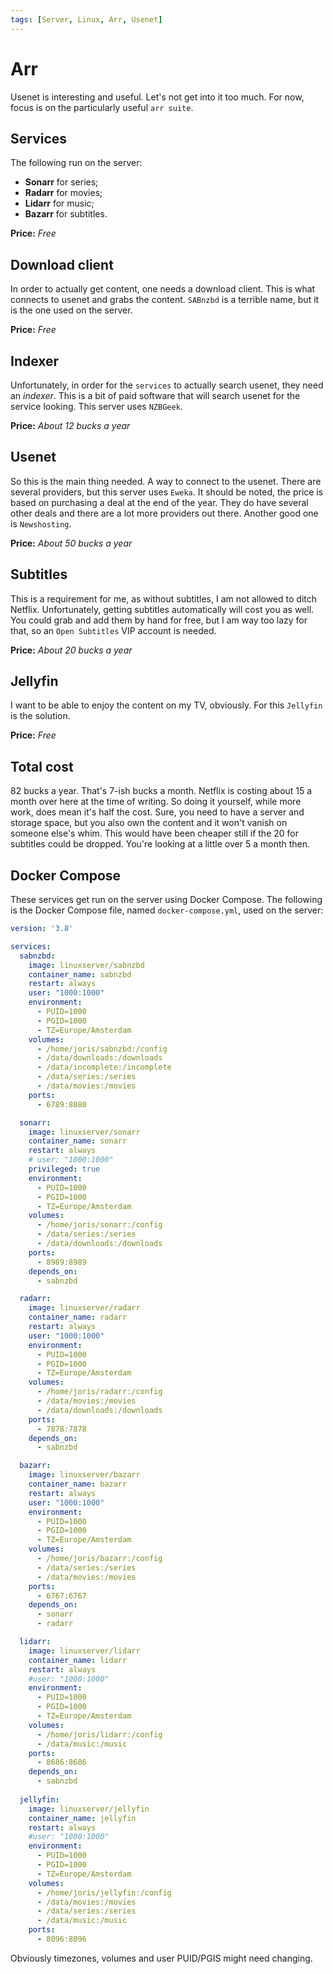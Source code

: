 ```yaml
---
tags: [Server, Linux, Arr, Usenet]
---
```


# Arr
Usenet is interesting and useful. Let's not get into it too much. For now, focus is on the particularly useful `arr suite`. 

## Services
The following run on the server:
- **Sonarr** for series;
- **Radarr** for movies;
- **Lidarr** for music;
- **Bazarr** for subtitles.

**Price:** _Free_

## Download client
In order to actually get content, one needs a download client. This is what connects to usenet and grabs the content. `SABnzbd` is a terrible name, but it is the one used on the server.

**Price:** _Free_

## Indexer
Unfortunately, in order for the `services` to actually search usenet, they need an _indexer_. This is a bit of paid software that will search usenet for the service looking. This server uses `NZBGeek`.

**Price:** _About 12 bucks a year_

## Usenet
So this is the main thing needed. A way to connect to the usenet. There are several providers, but this server uses `Eweka`. It should be noted, the price is based on purchasing a deal at the end of the year. They do have several other deals and there are a lot more providers out there. Another good one is `Newshosting`.

**Price:** _About 50 bucks a year_

## Subtitles
This is a requirement for me, as without subtitles, I am not allowed to ditch Netflix. Unfortunately, getting subtitles automatically will cost you as well. You could grab and add them by hand for free, but I am way too lazy for that, so an `Open Subtitles` VIP account is needed.

**Price:** _About 20 bucks a year_

## Jellyfin
I want to be able to enjoy the content on my TV, obviously. For this `Jellyfin` is the solution.

**Price:** _Free_

## Total cost
82 bucks a year. That's 7-ish bucks a month. Netflix is costing about 15 a month over here at the time of writing. So doing it yourself, while more work, does mean it's half the cost. Sure, you need to have a server and storage space, but you also own the content and it won't vanish on someone else's whim. This would have been cheaper still if the 20 for subtitles could be dropped. You're looking at a little over 5 a month then.

## Docker Compose
These services get run on the server using Docker Compose. The following is the Docker Compose file, named `docker-compose.yml`, used on the server:

```yaml
version: '3.8'

services:
  sabnzbd:
    image: linuxserver/sabnzbd
    container_name: sabnzbd
    restart: always
    user: "1000:1000"
    environment:
      - PUID=1000
      - PGID=1000
      - TZ=Europe/Amsterdam
    volumes:
      - /home/joris/sabnzbd:/config
      - /data/downloads:/downloads
      - /data/incomplete:/incomplete
      - /data/series:/series
      - /data/movies:/movies
    ports:
      - 6789:8080

  sonarr:
    image: linuxserver/sonarr
    container_name: sonarr
    restart: always
    # user: "1000:1000"
    privileged: true
    environment:
      - PUID=1000
      - PGID=1000
      - TZ=Europe/Amsterdam
    volumes:
      - /home/joris/sonarr:/config
      - /data/series:/series
      - /data/downloads:/downloads
    ports:
      - 8989:8989
    depends_on:
      - sabnzbd

  radarr:
    image: linuxserver/radarr
    container_name: radarr
    restart: always
    user: "1000:1000"
    environment:
      - PUID=1000
      - PGID=1000
      - TZ=Europe/Amsterdam
    volumes:
      - /home/joris/radarr:/config
      - /data/movies:/movies
      - /data/downloads:/downloads
    ports:
      - 7878:7878 
    depends_on:
      - sabnzbd

  bazarr:
    image: linuxserver/bazarr
    container_name: bazarr
    restart: always
    user: "1000:1000"
    environment:
      - PUID=1000
      - PGID=1000
      - TZ=Europe/Amsterdam
    volumes:
      - /home/joris/bazarr:/config
      - /data/series:/series
      - /data/movies:/movies
    ports:
      - 6767:6767 
    depends_on:
      - sonarr
      - radarr

  lidarr:
    image: linuxserver/lidarr
    container_name: lidarr
    restart: always
    #user: "1000:1000"
    environment:
      - PUID=1000
      - PGID=1000
      - TZ=Europe/Amsterdam
    volumes:
      - /home/joris/lidarr:/config
      - /data/music:/music
    ports:
      - 8686:8686
    depends_on:
      - sabnzbd
    
  jellyfin:
    image: linuxserver/jellyfin
    container_name: jellyfin
    restart: always
    #user: "1000:1000"
    environment:
      - PUID=1000
      - PGID=1000
      - TZ=Europe/Amsterdam
    volumes:
      - /home/joris/jellyfin:/config
      - /data/movies:/movies
      - /data/series:/series
      - /data/music:/music 
    ports:
      - 8096:8096  
```
Obviously timezones, volumes and user PUID/PGIS might need changing.



